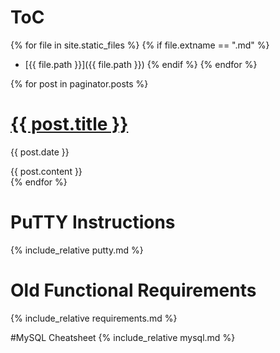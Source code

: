 # ToC
{% for file in site.static_files %}
    {% if file.extname == ".md" %}
* [{{ file.path }}]({{ file.path }})
    {% endif %}
{% endfor %}

<!-- This loops through the paginated posts -->
{% for post in paginator.posts %}
  <h1><a href="{{ post.url }}">{{ post.title }}</a></h1>
  <p class="author">
    <span class="date">{{ post.date }}</span>
  </p>
  <div class="content">
    {{ post.content }}
  </div>
{% endfor %}

# PuTTY Instructions
{% include_relative putty.md %}

# Old Functional Requirements
{% include_relative requirements.md %}

#MySQL Cheatsheet
{% include_relative mysql.md %}